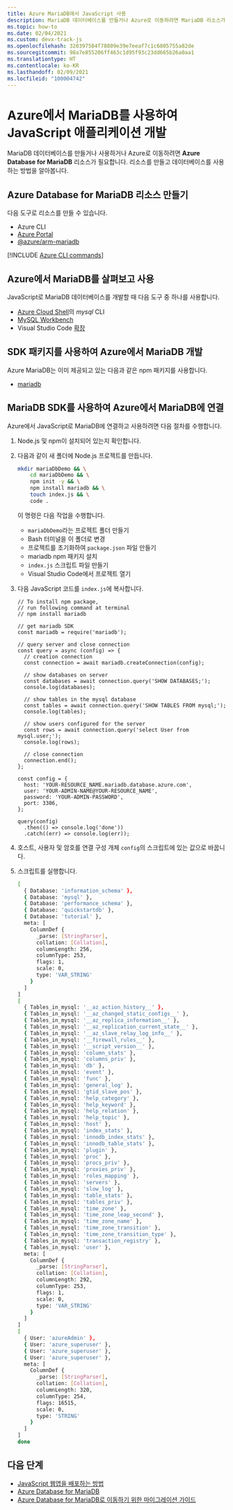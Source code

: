 ```yaml
---
title: Azure MariaDB에서 JavaScript 사용
description: MariaDB 데이터베이스를 만들거나 Azure로 이동하려면 MariaDB 리소스가 필요합니다.
ms.topic: how-to
ms.date: 02/04/2021
ms.custom: devx-track-js
ms.openlocfilehash: 320397584f78809e39e7eeaf7c1c6805755a82de
ms.sourcegitcommit: 98a7e855206ff463c1d95f93c23dd665b26a0aa1
ms.translationtype: HT
ms.contentlocale: ko-KR
ms.lasthandoff: 02/09/2021
ms.locfileid: "100004742"
---
```

# <a name="develop-a-javascript-application-with-mariadb-on-azure"></a>Azure에서 MariaDB를 사용하여 JavaScript 애플리케이션 개발

MariaDB 데이터베이스를 만들거나 사용하거나 Azure로 이동하려면 **Azure Database for MariaDB** 리소스가 필요합니다. 리소스를 만들고 데이터베이스를 사용하는 방법을 알아봅니다.

## <a name="create-an-azure-database-for-mariadb-resource"></a>Azure Database for MariaDB 리소스 만들기 

다음 도구로 리소스를 만들 수 있습니다.

* Azure CLI
* [Azure Portal](https://ms.portal.azure.com/#create/Microsoft.MariaDBServer)
* [@azure/arm-mariadb](https://www.npmjs.com/package/@azure/arm-mariadb)

[!INCLUDE [Azure CLI commands](../../includes/azure-cli-mariadb.md)]

## <a name="view-and-use-your-mariadb-on-azure"></a>Azure에서 MariaDB를 살펴보고 사용
JavaScript로 MariaDB 데이터베이스를 개발할 때 다음 도구 중 하나를 사용합니다.

* [Azure Cloud Shell](https://shell.azure.com/)의 _mysql_ CLI
* [MySQL Workbench](https://www.mysql.com/products/workbench/)
* Visual Studio Code [확장](https://marketplace.visualstudio.com/items?itemName=mtxr.sqltools-driver-mysql)

## <a name="use-sdk-packages-to-develop-your-mariadb-on-azure"></a>SDK 패키지를 사용하여 Azure에서 MariaDB 개발

Azure MariaDB는 이미 제공되고 있는 다음과 같은 npm 패키지를 사용합니다.

* [mariadb](https://www.npmjs.com/package/mariadb)

## <a name="use-mariadb-sdk-to-connect-to-mariadb-on-azure"></a>MariaDB SDK를 사용하여 Azure에서 MariaDB에 연결

Azure에서 JavaScript로 MariaDB에 연결하고 사용하려면 다음 절차를 수행합니다.

1. Node.js 및 npm이 설치되어 있는지 확인합니다.
1. 다음과 같이 새 폴더에 Node.js 프로젝트를 만듭니다.

    ```bash
    mkdir mariaDbDemo && \
        cd mariaDbDemo && \
        npm init -y && \
        npm install mariadb && \
        touch index.js && \
        code .
    ```

    이 명령은 다음 작업을 수행합니다.
    * `mariaDbDemo`라는 프로젝트 폴더 만들기
    * Bash 터미널을 이 폴더로 변경
    * 프로젝트를 초기화하여 `package.json` 파일 만들기
    * mariadb npm 패키지 설치
    * `index.js` 스크립트 파일 만들기
    * Visual Studio Code에서 프로젝트 열기

1. 다음 JavaScript 코드를 `index.js`에 복사합니다.

    ```nodejs
    // To install npm package,
    // run following command at terminal
    // npm install mariadb

    // get mariadb SDK
    const mariadb = require('mariadb');

    // query server and close connection
    const query = async (config) => {
      // creation connection
      const connection = await mariadb.createConnection(config);

      // show databases on server
      const databases = await connection.query('SHOW DATABASES;');
      console.log(databases);

      // show tables in the mysql database
      const tables = await connection.query('SHOW TABLES FROM mysql;');
      console.log(tables);

      // show users configured for the server
      const rows = await connection.query('select User from mysql.user;');
      console.log(rows);

      // close connection
      connection.end();
    };

    const config = {
      host: 'YOUR-RESOURCE_NAME.mariadb.database.azure.com',
      user: 'YOUR-ADMIN-NAME@YOUR-RESOURCE_NAME',
      password: 'YOUR-ADMIN-PASSWORD',
      port: 3306,
    };

    query(config)
      .then(() => console.log('done'))
      .catch((err) => console.log(err));
    ```

1. 호스트, 사용자 및 암호를 연결 구성 개체 `config`의 스크립트에 있는 값으로 바꿉니다. 

1. 스크립트를 실행합니다.

    ```bash
    [
      { Database: 'information_schema' },
      { Database: 'mysql' },
      { Database: 'performance_schema' },
      { Database: 'quickstartdb' },
      { Database: 'tutorial' },
      meta: [
        ColumnDef {
          _parse: [StringParser],
          collation: [Collation],
          columnLength: 256,
          columnType: 253,
          flags: 1,
          scale: 0,
          type: 'VAR_STRING'
        }
      ]
    ]
    [
      { Tables_in_mysql: '__az_action_history__' },
      { Tables_in_mysql: '__az_changed_static_configs__' },
      { Tables_in_mysql: '__az_replica_information__' },
      { Tables_in_mysql: '__az_replication_current_state__' },
      { Tables_in_mysql: '__az_slave_relay_log_info__' },
      { Tables_in_mysql: '__firewall_rules__' },
      { Tables_in_mysql: '__script_version__' },
      { Tables_in_mysql: 'column_stats' },
      { Tables_in_mysql: 'columns_priv' },
      { Tables_in_mysql: 'db' },
      { Tables_in_mysql: 'event' },
      { Tables_in_mysql: 'func' },
      { Tables_in_mysql: 'general_log' },
      { Tables_in_mysql: 'gtid_slave_pos' },
      { Tables_in_mysql: 'help_category' },
      { Tables_in_mysql: 'help_keyword' },
      { Tables_in_mysql: 'help_relation' },
      { Tables_in_mysql: 'help_topic' },
      { Tables_in_mysql: 'host' },
      { Tables_in_mysql: 'index_stats' },
      { Tables_in_mysql: 'innodb_index_stats' },
      { Tables_in_mysql: 'innodb_table_stats' },
      { Tables_in_mysql: 'plugin' },
      { Tables_in_mysql: 'proc' },
      { Tables_in_mysql: 'procs_priv' },
      { Tables_in_mysql: 'proxies_priv' },
      { Tables_in_mysql: 'roles_mapping' },
      { Tables_in_mysql: 'servers' },
      { Tables_in_mysql: 'slow_log' },
      { Tables_in_mysql: 'table_stats' },
      { Tables_in_mysql: 'tables_priv' },
      { Tables_in_mysql: 'time_zone' },
      { Tables_in_mysql: 'time_zone_leap_second' },
      { Tables_in_mysql: 'time_zone_name' },
      { Tables_in_mysql: 'time_zone_transition' },
      { Tables_in_mysql: 'time_zone_transition_type' },
      { Tables_in_mysql: 'transaction_registry' },
      { Tables_in_mysql: 'user' },
      meta: [
        ColumnDef {
          _parse: [StringParser],
          collation: [Collation],
          columnLength: 292,
          columnType: 253,
          flags: 1,
          scale: 0,
          type: 'VAR_STRING'
        }
      ]
    ]
    [
      { User: 'azureAdmin' },
      { User: 'azure_superuser' },
      { User: 'azure_superuser' },
      { User: 'azure_superuser' },
      meta: [
        ColumnDef {
          _parse: [StringParser],
          collation: [Collation],
          columnLength: 320,
          columnType: 254,
          flags: 16515,
          scale: 0,
          type: 'STRING'
        }
      ]
    ]
    done
    ```

## <a name="next-steps"></a>다음 단계

* [JavaScript 웹앱을 배포하는 방법](../deploy-web-app.md)
* [Azure Database for MariaDB](/azure/mariadb/)
* [Azure Database for MariaDB로 이동하기 위한 마이그레이션 가이드](/azure/mariadb/howto-migrate-dump-restore)
